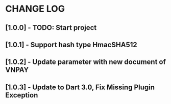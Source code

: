 # CHANGE LOG

## [1.0.0] - TODO: Start project

## [1.0.1] - Support hash type HmacSHA512

## [1.0.2] - Update parameter with new document of VNPAY

## [1.0.3] - Update to Dart 3.0, Fix Missing Plugin Exception